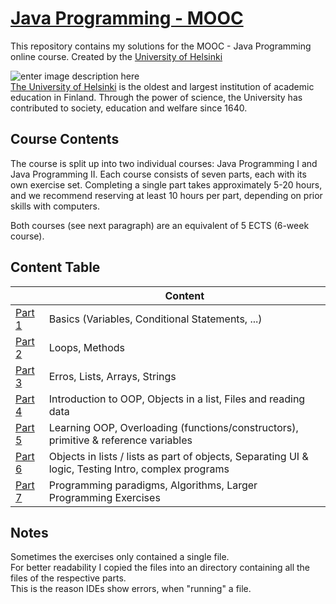 # [Java Programming - MOOC](https://java-programming.mooc.fi/)

This repository contains my solutions for the MOOC - Java Programming online course.
Created by the [University of Helsinki](https://java-programming.mooc.fi)  

   ![enter image description here](https://buildingai.elementsofai.com/illustrations/logos/university-logo.svg)  
[The University of Helsinki](https://www.helsinki.fi/) is the oldest and largest institution of academic education in Finland. Through the power of science, the University has contributed to society, education and welfare since 1640.

  

## Course Contents

The course is split up into two individual courses: Java Programming I and Java Programming II. Each course consists of seven parts, each with its own exercise set. Completing a single part takes approximately 5-20 hours, and we recommend reserving at least 10 hours per part, depending on prior skills with computers.

Both courses (see next paragraph) are an equivalent of 5 ECTS (6-week course).

  

## Content Table

|                                                   | Content                                                      |
| ------------------------------------------------- | ------------------------------------------------------------ |
| [Part 1](https://java-programming.mooc.fi/part-1) | Basics (Variables, Conditional Statements, ...)              |
| [Part 2](https://java-programming.mooc.fi/part-2) | Loops, Methods                                               |
| [Part 3](https://java-programming.mooc.fi/part-3) | Erros, Lists, Arrays, Strings                                |
| [Part 4](https://java-programming.mooc.fi/part-4) | Introduction to OOP, Objects in a list, Files and reading data |
| [Part 5](https://java-programming.mooc.fi/part-5) | Learning OOP, Overloading (functions/constructors), primitive & reference variables |
| [Part 6](https://java-programming.mooc.fi/part-6) | Objects in lists / lists as part of objects, Separating UI & logic, Testing Intro, complex programs |
| [Part 7](https://java-programming.mooc.fi/part-7) | Programming paradigms, Algorithms, Larger Programming Exercises |
  

## Notes  
Sometimes the exercises only contained a single file.  
For better readability I copied the files into an directory containing all the files of the respective parts.  
This is the reason IDEs show errors, when "running" a file.  
  
